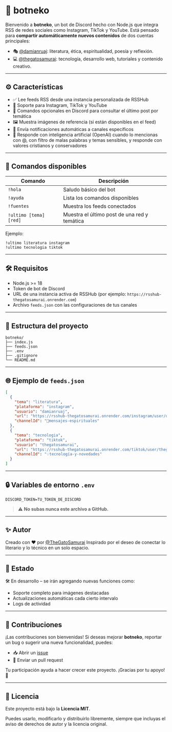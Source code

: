 # 🤖 botneko

Bienvenido a **botneko**, un bot de Discord hecho con Node.js que integra RSS de redes sociales como Instagram, TikTok y YouTube. Está pensado para **compartir automáticamente nuevos contenidos** de dos cuentas principales:

- 🎭 [@damianruaj](https://instagram.com/damianruaj): literatura, ética, espiritualidad, poesía y reflexión.
- 💻 [@thegatosamurai](https://instagram.com/thegatosamurai): tecnología, desarrollo web, tutoriales y contenido creativo.

---

## ⚙️ Características

- ✅ Lee feeds RSS desde una instancia personalizada de RSSHub
- 📡 Soporte para Instagram, TikTok y YouTube
- 💬 Comandos opcionales en Discord para consultar el último post por temática
- 🖼️ Muestra imágenes de referencia (si están disponibles en el feed)
- 🔔 Envía notificaciones automáticas a canales específicos
- 🤖 Responde con inteligencia artificial (OpenAI) cuando lo mencionas con @, con filtro de malas palabras y temas sensibles, y responde con valores cristianos y conservadores

---

## 🚀 Comandos disponibles

| Comando                   | Descripción                                         |
|--------------------------|-----------------------------------------------------|
| `!hola`                  | Saludo básico del bot                               |
| `!ayuda`                 | Lista los comandos disponibles                      |
| `!fuentes`               | Muestra los feeds conectados                        |
| `!ultimo [tema] [red]`   | Muestra el último post de una red y temática        |

Ejemplo:

```
!ultimo literatura instagram
!ultimo tecnologia tiktok
```

---

## 🛠️ Requisitos

- Node.js >= 18
- Token de bot de Discord
- URL de una instancia activa de RSSHub (por ejemplo: `https://rsshub-thegatosamurai.onrender.com`)
- Archivo `feeds.json` con las configuraciones de tus canales

---

## 📁 Estructura del proyecto

```
botneko/
├── index.js
├── feeds.json
├── .env
├── .gitignore
└── README.md
```

---

## 🌐 Ejemplo de `feeds.json`

```json
[
  {
    "tema": "literatura",
    "plataforma": "instagram",
    "usuario": "damianruaj",
    "url": "https://rsshub-thegatosamurai.onrender.com/instagram/user/damianruaj",
    "channelId": "📜mensajes-espirituales"
  },
  {
    "tema": "tecnologia",
    "plataforma": "tiktok",
    "usuario": "thegatosamurai",
    "url": "https://rsshub-thegatosamurai.onrender.com/tiktok/user/thegatosamurai",
    "channelId": "💡tecnología-y-novedades"
  }
]
```

---

## 🔒 Variables de entorno `.env`

```
DISCORD_TOKEN=TU_TOKEN_DE_DISCORD
```
> ⚠️ **No subas nunca este archivo a GitHub.**

---

## ✨ Autor

Creado con ❤️ por [@TheGatoSamurai](https://thegatosamurai.dev/)
Inspirado por el deseo de conectar lo literario y lo técnico en un solo espacio.

---

## 📌 Estado

🛠️ En desarrollo – se irán agregando nuevas funciones como:

- Soporte completo para imágenes destacadas
- Actualizaciones automáticas cada cierto intervalo
- Logs de actividad

---

## 🔧 Contribuciones

¡Las contribuciones son bienvenidas! Si deseas mejorar **botneko**, reportar un bug o sugerir una nueva funcionalidad, puedes:

- 📥 Abrir un [issue](https://github.com/TuUsuario/botneko/issues)
- 🔀 Enviar un pull request

Tu participación ayuda a hacer crecer este proyecto. ¡Gracias por tu apoyo! 🐾

---

## 📄 Licencia

Este proyecto está bajo la **Licencia MIT**.

Puedes usarlo, modificarlo y distribuirlo libremente, siempre que incluyas el aviso de derechos de autor y la licencia original.










